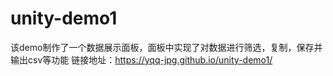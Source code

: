 # unity-demo1
该demo制作了一个数据展示面板，面板中实现了对数据进行筛选，复制，保存并输出csv等功能
链接地址：https://yqq-jpg.github.io/unity-demo1/
